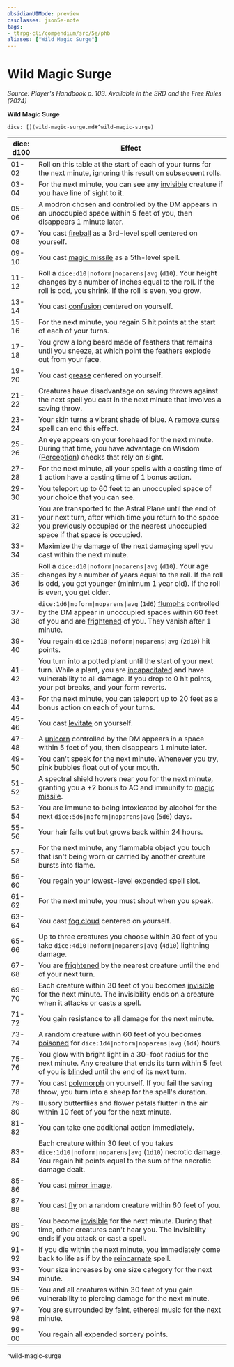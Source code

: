 ```yaml
---
obsidianUIMode: preview
cssclasses: json5e-note
tags:
- ttrpg-cli/compendium/src/5e/phb
aliases: ["Wild Magic Surge"]
---
```

# Wild Magic Surge
*Source: Player's Handbook p. 103. Available in the <span title='Systems Reference Document (5.2)'>SRD</span> and the Free Rules (2024)* 

**Wild Magic Surge**

`dice: [](wild-magic-surge.md#^wild-magic-surge)`

| dice: d100 | Effect |
|------------|--------|
| 01-02 | Roll on this table at the start of each of your turns for the next minute, ignoring this result on subsequent rolls. |
| 03-04 | For the next minute, you can see any [invisible](3-Mechanics/CLI/rules/conditions.md#Invisible) creature if you have line of sight to it. |
| 05-06 | A modron chosen and controlled by the DM appears in an unoccupied space within 5 feet of you, then disappears 1 minute later. |
| 07-08 | You cast [fireball](3-Mechanics/CLI/spells/fireball.md) as a 3rd-level spell centered on yourself. |
| 09-10 | You cast [magic missile](3-Mechanics/CLI/spells/magic-missile.md) as a 5th-level spell. |
| 11-12 | Roll a `dice:d10\|noform\|noparens\|avg` (`d10`). Your height changes by a number of inches equal to the roll. If the roll is odd, you shrink. If the roll is even, you grow. |
| 13-14 | You cast [confusion](3-Mechanics/CLI/spells/confusion.md) centered on yourself. |
| 15-16 | For the next minute, you regain 5 hit points at the start of each of your turns. |
| 17-18 | You grow a long beard made of feathers that remains until you sneeze, at which point the feathers explode out from your face. |
| 19-20 | You cast [grease](3-Mechanics/CLI/spells/grease.md) centered on yourself. |
| 21-22 | Creatures have disadvantage on saving throws against the next spell you cast in the next minute that involves a saving throw. |
| 23-24 | Your skin turns a vibrant shade of blue. A [remove curse](3-Mechanics/CLI/spells/remove-curse.md) spell can end this effect. |
| 25-26 | An eye appears on your forehead for the next minute. During that time, you have advantage on Wisdom ([Perception](3-Mechanics/CLI/rules/skills.md#Perception)) checks that rely on sight. |
| 27-28 | For the next minute, all your spells with a casting time of 1 action have a casting time of 1 bonus action. |
| 29-30 | You teleport up to 60 feet to an unoccupied space of your choice that you can see. |
| 31-32 | You are transported to the Astral Plane until the end of your next turn, after which time you return to the space you previously occupied or the nearest unoccupied space if that space is occupied. |
| 33-34 | Maximize the damage of the next damaging spell you cast within the next minute. |
| 35-36 | Roll a `dice:d10\|noform\|noparens\|avg` (`d10`). Your age changes by a number of years equal to the roll. If the roll is odd, you get younger (minimum 1 year old). If the roll is even, you get older. |
| 37-38 | `dice:1d6\|noform\|noparens\|avg` (`1d6`) [flumphs](3-Mechanics/CLI/bestiary/aberration/flumph.md) controlled by the DM appear in unoccupied spaces within 60 feet of you and are [frightened](3-Mechanics/CLI/rules/conditions.md#Frightened) of you. They vanish after 1 minute. |
| 39-40 | You regain `dice:2d10\|noform\|noparens\|avg` (`2d10`) hit points. |
| 41-42 | You turn into a potted plant until the start of your next turn. While a plant, you are [incapacitated](3-Mechanics/CLI/rules/conditions.md#Incapacitated) and have vulnerability to all damage. If you drop to 0 hit points, your pot breaks, and your form reverts. |
| 43-44 | For the next minute, you can teleport up to 20 feet as a bonus action on each of your turns. |
| 45-46 | You cast [levitate](3-Mechanics/CLI/spells/levitate.md) on yourself. |
| 47-48 | A [unicorn](3-Mechanics/CLI/bestiary/celestial/unicorn.md) controlled by the DM appears in a space within 5 feet of you, then disappears 1 minute later. |
| 49-50 | You can't speak for the next minute. Whenever you try, pink bubbles float out of your mouth. |
| 51-52 | A spectral shield hovers near you for the next minute, granting you a +2 bonus to AC and immunity to [magic missile](3-Mechanics/CLI/spells/magic-missile.md). |
| 53-54 | You are immune to being intoxicated by alcohol for the next `dice:5d6\|noform\|noparens\|avg` (`5d6`) days. |
| 55-56 | Your hair falls out but grows back within 24 hours. |
| 57-58 | For the next minute, any flammable object you touch that isn't being worn or carried by another creature bursts into flame. |
| 59-60 | You regain your lowest-level expended spell slot. |
| 61-62 | For the next minute, you must shout when you speak. |
| 63-64 | You cast [fog cloud](3-Mechanics/CLI/spells/fog-cloud.md) centered on yourself. |
| 65-66 | Up to three creatures you choose within 30 feet of you take `dice:4d10\|noform\|noparens\|avg` (`4d10`) lightning damage. |
| 67-68 | You are [frightened](3-Mechanics/CLI/rules/conditions.md#Frightened) by the nearest creature until the end of your next turn. |
| 69-70 | Each creature within 30 feet of you becomes [invisible](3-Mechanics/CLI/rules/conditions.md#Invisible) for the next minute. The invisibility ends on a creature when it attacks or casts a spell. |
| 71-72 | You gain resistance to all damage for the next minute. |
| 73-74 | A random creature within 60 feet of you becomes [poisoned](3-Mechanics/CLI/rules/conditions.md#Poisoned) for `dice:1d4\|noform\|noparens\|avg` (`1d4`) hours. |
| 75-76 | You glow with bright light in a 30-foot radius for the next minute. Any creature that ends its turn within 5 feet of you is [blinded](3-Mechanics/CLI/rules/conditions.md#Blinded) until the end of its next turn. |
| 77-78 | You cast [polymorph](3-Mechanics/CLI/spells/polymorph.md) on yourself. If you fail the saving throw, you turn into a sheep for the spell's duration. |
| 79-80 | Illusory butterflies and flower petals flutter in the air within 10 feet of you for the next minute. |
| 81-82 | You can take one additional action immediately. |
| 83-84 | Each creature within 30 feet of you takes `dice:1d10\|noform\|noparens\|avg` (`1d10`) necrotic damage. You regain hit points equal to the sum of the necrotic damage dealt. |
| 85-86 | You cast [mirror image](3-Mechanics/CLI/spells/mirror-image.md). |
| 87-88 | You cast [fly](3-Mechanics/CLI/spells/fly.md) on a random creature within 60 feet of you. |
| 89-90 | You become [invisible](3-Mechanics/CLI/rules/conditions.md#Invisible) for the next minute. During that time, other creatures can't hear you. The invisibility ends if you attack or cast a spell. |
| 91-92 | If you die within the next minute, you immediately come back to life as if by the [reincarnate](3-Mechanics/CLI/spells/reincarnate.md) spell. |
| 93-94 | Your size increases by one size category for the next minute. |
| 95-96 | You and all creatures within 30 feet of you gain vulnerability to piercing damage for the next minute. |
| 97-98 | You are surrounded by faint, ethereal music for the next minute. |
| 99-00 | You regain all expended sorcery points. |
^wild-magic-surge